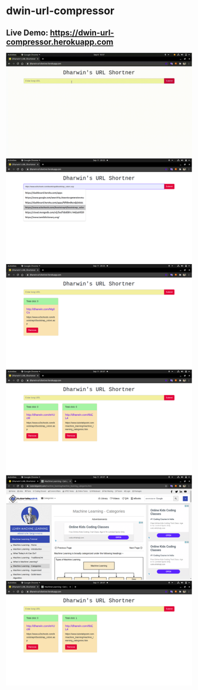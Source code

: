 # dwin-url-compressor
## Live Demo: https://dwin-url-compressor.herokuapp.com

<img src="Demo images/0.gif">
<img src="Demo images/1.png">
<img src="Demo images/2.png">
<img src="Demo images/3.png">
<img src="Demo images/4.png">
<img src="Demo images/5.png">
